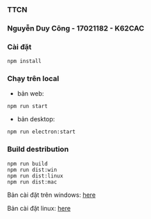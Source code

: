 ### TTCN 
### Nguyễn Duy Công - 17021182 - K62CAC
### Cài đặt 
```
npm install
```

### Chạy trên local
- bản web:
```
npm run start
```

- bản desktop:
```
npm run electron:start
```

### Build destribution
```
npm run build
npm run dist:win
npm run dist:linux
npm run dist:mac
```

Bản cài đặt trên windows: [here](https://drive.google.com/file/d/1gz8_ToThFXIJIDdedFfWzhVwH7wFKwMI/view?usp=sharing)

Bản cài đặt linux: [here](https://drive.google.com/file/d/1FBSo4zgbQeAiooHGWWKRldnmE3hvKJlq/view?usp=sharing)